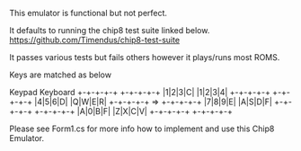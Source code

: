 This emulator is functional but not perfect. 

It defaults to running the chip8 test suite linked below.
https://github.com/Timendus/chip8-test-suite

It passes various tests but fails others however it plays/runs most ROMS. 

Keys are matched as below

Keypad       Keyboard
+-+-+-+-+    +-+-+-+-+
|1|2|3|C|    |1|2|3|4|
+-+-+-+-+    +-+-+-+-+
|4|5|6|D|    |Q|W|E|R|
+-+-+-+-+ => +-+-+-+-+
|7|8|9|E|    |A|S|D|F|
+-+-+-+-+    +-+-+-+-+
|A|0|B|F|    |Z|X|C|V|
+-+-+-+-+    +-+-+-+-+

Please see Form1.cs for more info how to implement and use this Chip8 Emulator.
